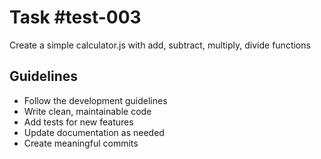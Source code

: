 # Task #test-003

Create a simple calculator.js with add, subtract, multiply, divide functions

## Guidelines
- Follow the development guidelines
- Write clean, maintainable code
- Add tests for new features
- Update documentation as needed
- Create meaningful commits
